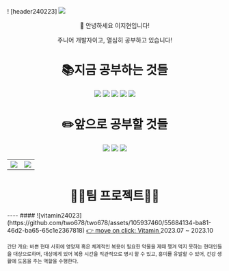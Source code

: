 
! [header240223] <img src="https://capsule-render.vercel.app/api?type=waving&color=FFFF99&height=200&section=header&text=two678&fontSize=90" />
<!--
**two678/two678** is a ✨ _special_ ✨ repository because its `README.md` (this file) appears on your GitHub profile.

Here are some ideas to get you started:


- 🔭 I’m currently working on ...
- 🌱 I’m currently learning ...
- 👯 I’m looking to collaborate on ...
- 🤔 I’m looking for help with ...
- 💬 Ask me about ...
- 📫 How to reach me: ...
- 😄 Pronouns: ...
- ⚡ Fun fact: ...
-->

<div align=center>
<p>👋 안녕하세요 이지현입니다! </p>
<p>주니어 개발자이고, 열심히 공부하고 있습니다!</p>
</div>

<div align=center><h1>📚지금 공부하는 것들</h1></div>
<div align=center>
  <img src="https://img.shields.io/badge/html5-E34F26?style=for-the-badge&logo=html5&logoColor=white">
  <img src="https://img.shields.io/badge/css-1572B6?style=for-the-badge&logo=css3&logoColor=white">
  <img src="https://img.shields.io/badge/javascript-F7DF1E?style=for-the-badge&logo=javascript&logoColor=black">
  <img src="https://img.shields.io/badge/react-61DAFB?style=for-the-badge&logo=react&logoColor=black">
  
  <img src="https://img.shields.io/badge/node.js-339933?style=for-the-badge&logo=Node.js&logoColor=white">
</div>

<div align=center><h1>✏️앞으로 공부할 것들</h1></div>
<div align=center>
  <img src="https://img.shields.io/badge/Redux-593D88?style=for-the-badge&logo=redux&logoColor=white">
  <img src="https://img.shields.io/badge/Next.js-000?logo=nextdotjs&logoColor=fff&style=for-the-badge">
  <img src="https://img.shields.io/badge/Vue.js-35495E?style=for-the-badge&logo=vue.js&logoColor=4FC08D">
</div>


<table>
  <tr>
    <td valign="top"><img src="https://github-readme-stats.vercel.app/api?username=two678&show_icons=true&theme=tokyonight"/></td>
    <td valign="top"><img src="https://github-readme-stats.vercel.app/api/top-langs/?username=two678&layout=compact&theme=dracula"/></td>
  </tr>
</table>

<div align=center>
  <h1>🏃‍♀️팀 프로젝트🏃‍♀️</h1>
</div>
----
####
![vitamin24023](https://github.com/two678/two678/assets/105937460/55684134-ba81-46d2-ba65-65c1e2367818)
<a href="https://github.com/PJ-TEAM-Vitamin">
👉 move on click: Vitamin
</a>
2023.07 ~ 2023.10

<small>간단 개요: 바쁜 현대 사회에 영양제 혹은 체계적인 복용이 필요한 약물을 제때 챙겨 먹지 못하는 현대인들을 대상으로하며, 대상에게 있어 복용 시간을 직관적으로 명시 할 수 있고, 흥미를 유발할 수 있어, 건강 생활에 도움을 주는 역할을 수행한다.</small>
